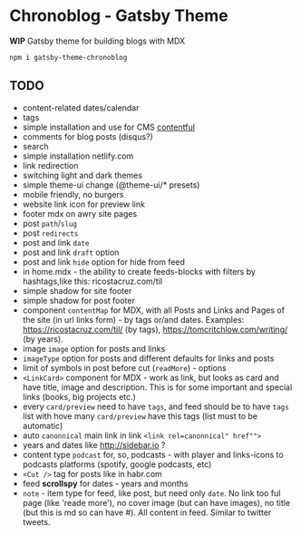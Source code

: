 # Chronoblog - Gatsby Theme

**WIP**
Gatsby theme for building blogs with MDX

```sh
npm i gatsby-theme-chronoblog
```

## TODO

- content-related dates/calendar
- tags
- simple installation and use for CMS [contentful](https://www.contentful.com/)
- comments for blog posts (disqus?)
- search
- simple installation netlify.com
- link redirection
- switching light and dark themes
- simple theme-ui change (@theme-ui/\* presets)
- mobile friendly, no burgers
- website link icon for preview link
- footer mdx on awry site pages
- post `path`/`slug`
- post `redirects`
- post and link `date`
- post and link `draft` option
- post and link `hide` option for hide from feed
- in home.mdx - the ability to create feeds-blocks with filters by hashtags,like this: ricostacruz.com/til
- simple shadow for site footer
- simple shadow for post footer
- component `contentMap` for MDX, with all Posts and Links and Pages of the site (in url links form) - by tags or/and dates. Examples: https://ricostacruz.com/til/ (by tags), https://tomcritchlow.com/writing/ (by years).
- image `image` option for posts and links
- `imageType` option for posts and different defaults for links and posts
- limit of symbols in post before cut (`readMore`) - options
- `<LinkCard>` component for MDX - work as link, but looks as card and have title, image and description. This is for some important and special links (books, big projects etc.)
- every `card/preview` need to have `tags`, and feed should be to have `tags` list with hove many `card/preview` have this tags (list must to be automatic)
- auto `canonnical` main link in link `<link rel=canonnical" href"">`
- years and dates like http://sidebar.io ?
- content type `podcast` for, so, podcasts - with player and links-icons to podcasts platforms (spotify, google podcasts, etc)
- `<Cut />` tag for posts like in habr.com
- feed **scrollspy** for dates - years and months
- `note` - item type for feed, like post, but need only `date`. No link too ful page (like 'reade more'), no cover image (but can have images), no title (but this is md so can have #). All content in feed. Similar to twitter tweets.

